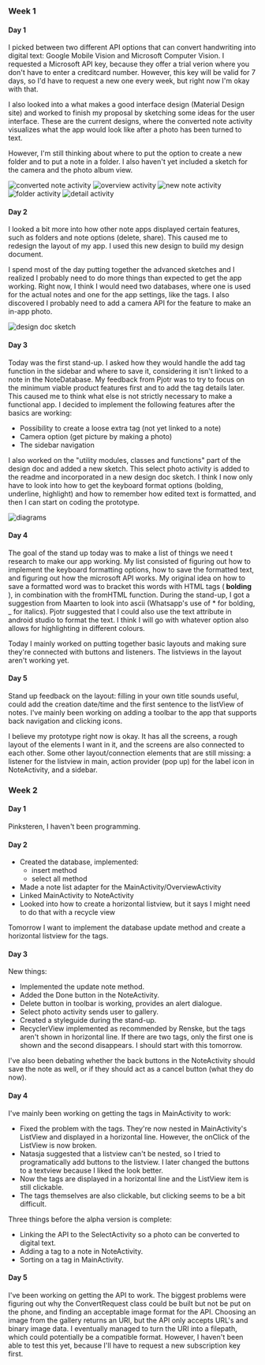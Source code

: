 ### Week 1
#### Day 1
I picked between two different API options that can convert handwriting into digital text: Google Mobile Vision and Microsoft Computer Vision. I requested a Microsoft API key, because they offer a trial verion where you don't have to enter a creditcard number. However, this key will be valid for 7 days, so I'd have to request a new one every week, but right now I'm okay with that.

I also looked into a what makes a good interface design (Material Design site) and worked to finish my proposal by sketching some ideas for the user interface. These are the current designs, where the converted note activity visualizes what the app would look like after a photo has been turned to text.

However, I'm still thinking about where to put the option to create a new folder and to put a note in a folder. I also haven't yet included a sketch for the camera and the photo album view.

![converted note activity](https://github.com/inayrus/FinalAppProject/blob/master/doc/converted_note.png)
![overview activity](https://github.com/inayrus/FinalAppProject/blob/master/doc/overview_activity_three_FAB.png)
![new note activity](https://github.com/inayrus/FinalAppProject/blob/master/doc/new_note.png)
![folder activity](https://github.com/inayrus/FinalAppProject/blob/master/doc/folder_activity.png)
![detail activity](https://github.com/inayrus/FinalAppProject/blob/master/doc/detail_activity.png)

#### Day 2
I looked a bit more into how other note apps displayed certain features, such as folders and note options (delete, share). This caused me to redesign the layout of my app. I used this new design to build my design document.

I spend most of the day putting together the advanced sketches and I realized I probably need to do more things than expected to get the app working. Right now, I think I would need two databases, where one is used for the actual notes and one for the app settings, like the tags. I also discovered I probably need to add a camera API for the feature to make an in-app photo.

![design doc sketch](https://github.com/inayrus/FinalAppProject/blob/master/doc/design_doc_sketch_new.png)

#### Day 3
Today was the first stand-up. I asked how they would handle the add tag function in the sidebar and where to save it, considering it isn't linked to a note in the NoteDatabase. My feedback from Pjotr was to try to focus on the minimum viable product features first and to add the tag details later. This caused me to think what else is not strictly necessary to make a functional app. I decided to implement the following features after the basics are working:
* Possibility to create a loose extra tag (not yet linked to a note)
* Camera option (get picture by making a photo)
* The sidebar navigation

I also worked on the "utility modules, classes and functions" part of the design doc and added a new sketch. This select photo activity is added to the readme and incorporated in a new design doc sketch. I think I now only have to look into how to get the keyboard format options (bolding, underline, highlight) and how to remember how edited text is formatted, and then I can start on coding the prototype.

![diagrams](https://github.com/inayrus/FinalAppProject/blob/master/doc/UML.png)

#### Day 4
The goal of the stand up today was to make a list of things we need t research to make our app working. My list consisted of figuring out how to implement the keyboard formatting options, how to save the formatted text, and figuring out how the microsoft API works. My original idea on how to save a formatted word was to bracket this words with HTML tags (<b> bolding </b>), in combination with the fromHTML function. During the stand-up, I got a suggestion from Maarten to look into ascii (Whatsapp's use of * for bolding, _ for italics). Pjotr suggested that I could also use the text attribute in android studio to format the text. I think I will go with whatever option also allows for highlighting in different colours.

Today I mainly worked on putting together basic layouts and making sure they're connected with buttons and listeners. The listviews in the layout aren't working yet.

#### Day 5
Stand up feedback on the layout: filling in your own title sounds useful, could add the creation date/time and the first sentence to the listView of notes.
I've mainly been working on adding a toolbar to the app that supports back navigation and clicking icons.

I believe my prototype right now is okay. It has all the screens, a rough layout of the elements I want in it, and the screens are also connected to each other. Some other layout/connection elements that are still missing: a listener for the listview in main, action provider (pop up) for the label icon in NoteActivity, and a sidebar.

### Week 2
#### Day 1
Pinksteren, I haven't been programming.

#### Day 2
* Created the database, implemented:
  * insert method
  * select all method
* Made a note list adapter for the MainActivity/OverviewActivity
* Linked MainActivity to NoteActivity
* Looked into how to create a horizontal listview, but it says I might need to do that with a recycle view

Tomorrow I want to implement the database update method and create a horizontal listview for the tags.

#### Day 3
New things:
* Implemented the update note method.
* Added the Done button in the NoteActivity.
* Delete button in toolbar is working, provides an alert dialogue.
* Select photo activity sends user to gallery.
* Created a styleguide during the stand-up.
* RecyclerView implemented as recommended by Renske, but the tags aren't shown in horizontal line. If there are two tags, only the first one is shown and the second disappears. I should start with this tomorrow.

I've also been debating whether the back buttons in the NoteActivity should save the note as well, or if they should act as a cancel button (what they do now).

#### Day 4
I've mainly been working on getting the tags in MainActivity to work:
* Fixed the problem with the tags. They're now nested in MainActivity's ListView and displayed in a horizontal line. However, the onClick of the ListView is now broken.
* Natasja suggested that a listview can't be nested, so I tried to programatically add buttons to the listview. I later changed the buttons to a textview because I liked the look better.
* Now the tags are displayed in a horizontal line and the ListView item is still clickable.
* The tags themselves are also clickable, but clicking seems to be a bit difficult.

Three things before the alpha version is complete:
* Linking the API to the SelectActivity so a photo can be converted to digital text.
* Adding a tag to a note in NoteActivity.
* Sorting on a tag in MainActivity.

#### Day 5
I've been working on getting the API to work. The biggest problems were figuring out why the ConvertRequest class could be built but not be put on the phone, and finding an acceptable image format for the API. Choosing an image from the gallery returns an URI, but the API only accepts URL's and binary image data. I eventually managed to turn the URI into a filepath, which could potentially be a compatible format. However, I haven't been able to test this yet, because I'll have to request a new subscription key first. 
